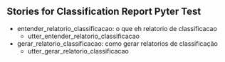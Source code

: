 ## Stories for Classification Report Pyter Test
* entender_relatorio_classificacao: o que eh relatorio de classificacao
    - utter_entender_relatorio_classificacao
* gerar_relatorio_classificacao: como gerar relatorios de classificação   <!-- predicted: negar: como gerar relatorios de classificação -->
    - utter_gerar_relatorio_classificacao   <!-- predicted: action_default_fallback -->


